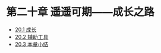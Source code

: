 # 第二十章	遥遥可期——成长之路

- [20.1  成长](./chapter20-1.md)
- [20.2  辅助工具](./chapter20-2.md)
- [20.3  本章小结](./chapter20-3.md)

